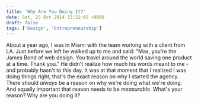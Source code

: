 ```yaml
---
title: 'Why Are You Doing It?'
date: Sat, 25 Oct 2014 13:22:45 +0000
draft: false
tags: ['Design', 'Entrepreneurship']
---
```


About a year ago, I was in Miami with the team working with a client from LA. Just before we left he walked up to me and said: "Max, you're the James Bond of web design. You travel around the world saving one product at a time. Thank you." He didn't realize how much his words meant to me - and probably hasn't to this day. It was at that moment that I realized I was doing things right, that's the exact reason on why I started the agency. There should _always_ be a reason on why we're doing what we're doing. And equally important that reason needs to be _measurable_. What's your reason? Why are you doing it?